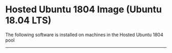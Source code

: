 # Hosted Ubuntu 1804 Image (Ubuntu 18.04 LTS)
The following software is installed on machines in the Hosted Ubuntu 1804 pool
***
